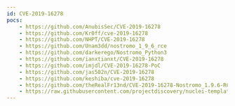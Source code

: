 ```yaml
---
id: CVE-2019-16278
pocs:
    - https://github.com/AnubisSec/CVE-2019-16278
    - https://github.com/Kr0ff/cve-2019-16278
    - https://github.com/NHPT/CVE-2019-16278
    - https://github.com/Unam3dd/nostromo_1_9_6_rce
    - https://github.com/darkerego/Nostromo_Python3
    - https://github.com/ianxtianxt/CVE-2019-16278
    - https://github.com/imjdl/CVE-2019-16278-PoC
    - https://github.com/jas502n/CVE-2019-16278
    - https://github.com/keshiba/cve-2019-16278
    - https://github.com/theRealFr13nd/CVE-2019-16278-Nostromo_1.9.6-RCE
    - https://raw.githubusercontent.com/projectdiscovery/nuclei-templates/master/cves/CVE-2019-16278.yaml
---
```


